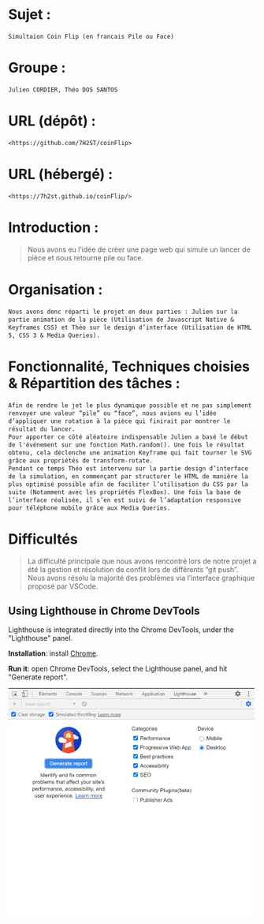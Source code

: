 # Sujet : 

    Simultaion Coin Flip (en francais Pile ou Face)


# Groupe : 

    Julien CORDIER, Théo DOS SANTOS

# URL (dépôt) : 

    <https://github.com/7H2ST/coinFlip>


# URL (hébergé) : 

    <https://7h2st.github.io/coinFlip/>


# Introduction :

> Nous avons eu l’idée de créer une page web qui simule un lancer de pièce et nous retourne pile ou face. 


# Organisation :

    Nous avons donc réparti le projet en deux parties : Julien sur la partie animation de la pièce (Utilisation de Javascript Native & Keyframes CSS) et Théo sur le design d’interface (Utilisation de HTML 5, CSS 3 & Media Queries).


# Fonctionnalité, Techniques choisies & Répartition des tâches :

    Afin de rendre le jet le plus dynamique possible et ne pas simplement renvoyer une valeur “pile” ou “face”, nous avions eu l’idée d’appliquer une rotation à la pièce qui finirait par montrer le résultat du lancer.
    Pour apporter ce côté aléatoire indispensable Julien a basé le début de l'événement sur une fonction Math.random(). Une fois le résultat obtenu, cela déclenche une animation Keyframe qui fait tourner le SVG grâce aux propriétés de transform-rotate.
    Pendant ce temps Théo est intervenu sur la partie design d’interface de la simulation, en commençant par structurer le HTML de manière la plus optimisé possible afin de faciliter l’utilisation du CSS par la suite (Notamment avec les propriétés FlexBox). Une fois la base de l’interface réalisée, il s’en est suivi de l’adaptation responsive pour téléphone mobile grâce aux Media Queries.


# Difficultés
>La difficulté principale que nous avons rencontré lors de notre projet a été la gestion et résolution de conflit lors de différents “git push”.
>Nous avons résolu la majorité des problèmes via l’interface graphique proposé par VSCode.

## Using Lighthouse in Chrome DevTools

Lighthouse is integrated directly into the Chrome DevTools, under the "Lighthouse" panel.

**Installation**: install [Chrome](https://www.google.com/chrome/browser).

**Run it**: open Chrome DevTools, select the Lighthouse panel, and hit "Generate report".

<img src="https://raw.githubusercontent.com/GoogleChrome/lighthouse/4dbab6bf5466e7220980bccd2f5883f4ad661725/assets/example_dev_tools.png" alt="Lighthouse integration in Chrome DevTools" width="500px">